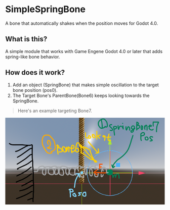 # SimpleSpringBone
A bone that automatically shakes when the position moves for Godot 4.0.

## What is this?
A simple module that works with Game Engene Godot 4.0 or later that adds spring-like bone behavior.

## How does it work?
1. Add an object (SpringBone) that makes simple oscillation to the target bone position (pos0).
2. The Target Bone's ParentBone(Bone6) keeps looking towards the SpringBone.

> Here's an example targeting Bone7.

![example_fig](https://github.com/coati-time/SimpleSpringBone/blob/main/example/example_fig.png)

